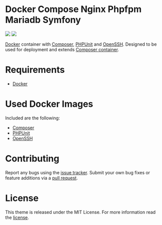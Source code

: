 # Docker Compose Nginx Phpfpm Mariadb Symfony

[![](https://images.microbadger.com/badges/version/andthensome/composer-phpunit-ssh.svg)](https://microbadger.com/images/andthensome/composer-phpunit-ssh "Get your own version badge on microbadger.com")
[![](https://images.microbadger.com/badges/image/andthensome/composer-phpunit-ssh.svg)](https://microbadger.com/images/andthensome/composer-phpunit-ssh "Get your own image badge on microbadger.com")

[Docker](https://www.docker.com/) container with [Composer](https://getcomposer.org/), [PHPUnit](https://phpunit.de/) and [OpenSSH](https://www.openssh.com/). Designed to be used for deployment and extends [Composer container](https://hub.docker.com/_/composer/).

# Requirements

- [Docker](https://www.docker.com/)

# Used Docker Images


Included are the following:

- [Composer](https://getcomposer.org/)
- [PHPUnit](https://phpunit.de/) 
- [OpenSSH](https://www.openssh.com/)

# Contributing

Report any bugs using the [issue tracker][issue_tracker]. Submit your own bug fixes or feature additions via a [pull request][pull_request].

# License

This theme is released under the MIT License. For more information read the [license][license].

[issue_tracker]: https://github.com/alrayyes/docker-composer-phpunit-ssh/issues
[pull_request]: https://github.com/alrayyes/docker-composer-phpunit-ssh/pulls
[license]: https://github.com/alrayyes/docker-composer-phpunit-ssh/blob/master/LICENSE.md
